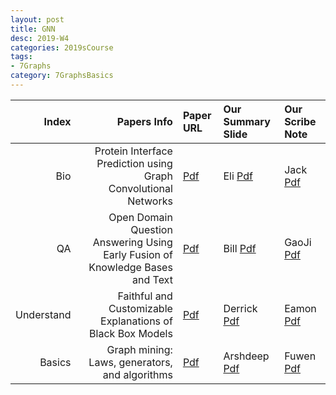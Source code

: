 ```yaml
---
layout: post
title: GNN   
desc: 2019-W4
categories: 2019sCourse
tags:
- 7Graphs
category: 7GraphsBasics
---
```


| Index | Papers Info | Paper URL| Our Summary Slide |Our Scribe Note |
| -----: | -------------------------------: | :----- | :----- | :----- | 
| Bio |   Protein Interface Prediction using Graph Convolutional Networks   | [Pdf]() | Eli [Pdf]() | Jack [Pdf]() | 
| QA |   Open Domain Question Answering Using Early Fusion of Knowledge Bases and Text     | [Pdf]() | Bill [Pdf]() | GaoJi [Pdf]() | 
| Understand |   Faithful and Customizable Explanations of Black Box Models    | [Pdf]() | Derrick [Pdf]() | Eamon [Pdf]() | 
| Basics |   Graph mining: Laws, generators, and algorithms   | [Pdf](https://dl.acm.org/citation.cfm?id=1132954) | Arshdeep [Pdf]() | Fuwen [Pdf]() | 

